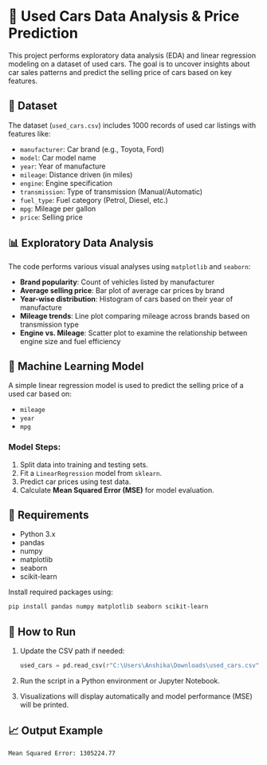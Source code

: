 
# 🚗 Used Cars Data Analysis & Price Prediction

This project performs exploratory data analysis (EDA) and linear regression modeling on a dataset of used cars. The goal is to uncover insights about car sales patterns and predict the selling price of cars based on key features.

## 📁 Dataset

The dataset (`used_cars.csv`) includes 1000 records of used car listings with features like:

- `manufacturer`: Car brand (e.g., Toyota, Ford)
- `model`: Car model name
- `year`: Year of manufacture
- `mileage`: Distance driven (in miles)
- `engine`: Engine specification
- `transmission`: Type of transmission (Manual/Automatic)
- `fuel_type`: Fuel category (Petrol, Diesel, etc.)
- `mpg`: Mileage per gallon
- `price`: Selling price

## 📊 Exploratory Data Analysis

The code performs various visual analyses using `matplotlib` and `seaborn`:

- **Brand popularity**: Count of vehicles listed by manufacturer
- **Average selling price**: Bar plot of average car prices by brand
- **Year-wise distribution**: Histogram of cars based on their year of manufacture
- **Mileage trends**: Line plot comparing mileage across brands based on transmission type
- **Engine vs. Mileage**: Scatter plot to examine the relationship between engine size and fuel efficiency

## 🤖 Machine Learning Model

A simple linear regression model is used to predict the selling price of a used car based on:

- `mileage`
- `year`
- `mpg`

### Model Steps:
1. Split data into training and testing sets.
2. Fit a `LinearRegression` model from `sklearn`.
3. Predict car prices using test data.
4. Calculate **Mean Squared Error (MSE)** for model evaluation.

## 🧪 Requirements

- Python 3.x
- pandas
- numpy
- matplotlib
- seaborn
- scikit-learn

Install required packages using:

```bash
pip install pandas numpy matplotlib seaborn scikit-learn
```

## 🚀 How to Run

1. Update the CSV path if needed:
   ```python
   used_cars = pd.read_csv(r"C:\Users\Anshika\Downloads\used_cars.csv")
   ```

2. Run the script in a Python environment or Jupyter Notebook.

3. Visualizations will display automatically and model performance (MSE) will be printed.

## 📈 Output Example

```
Mean Squared Error: 1305224.77
```
